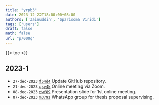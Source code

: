 ```yaml
---
title: "yrpb3"
date: 2023-12-22T18:00:00+08:00
authors: ['Zainuddin', 'Sparisoma Viridi']
tags: ['users']
draft: false
math: false
url: "p/000q"
---
```

{{< toc >}}


## 2023-1
+ `27-dec-2023` [`f54d4`](https://github.com/zains2itbsk/tesis_pak_dudung/tree/f54d41c7d08b9f122e7e8f9ba2732d0a2f4f518a/20922319) Update GitHub repository.
+ `21-dec-2023` [`gsy4k`](https://osf.io/gsy4k) Online meeting via Zoom.
+ `08-dec-2023` [`dwf89`](https://osf.io/dwf89) Presentation slide for 1st online meeting.
+ `07-dec-2023` [`m379z`](https://osf.io/m379z) WhatsApp group for thesis proposal supervising.

